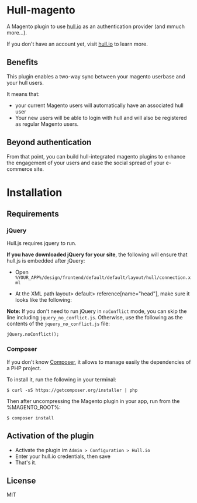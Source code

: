 # Hull-magento

A Magento plugin to use [hull.io](http://hull.io) as an authentication provider (and mmuch more...).

If you don't have an account yet, visit [hull.io](http://hull.io) to learn more.

## Benefits

This plugin enables a two-way sync between your magento userbase and your hull users.

It means that:

* your current Magento users will automatically have an associated hull user
* Your new users will be able to login with hull and will also be registered as regular Magento users.

## Beyond authentication

From that point, you can build hull-integrated magento plugins to enhance the engagement of your users
and ease the social spread of your e-commerce site.

# Installation

## Requirements

### jQuery

Hull.js requires jquery to run.

__If you have downloaded jQuery for your site__, the following will ensure that hull.js is embedded after jQuery:

* Open `%YOUR_APP%/design/frontend/default/default/layout/hull/connection.xml`
* At the XML path layout> default> reference[name="head"], make sure it looks like the following:

    <layout>
      <default>
        <reference name="head">
          <action method="addJs"><script>PATH/TO/YOUR/jquery.js</script> <!-- Add this line-->
          <action method="addJs"><script>PATH/TO/YOUR/jquery_no_conflict.js</script> <!-- Optional, see below -->
          <block type="hull_connection/template" template="hull/connection/init.phtml" name="hull_connection_init">
        </reference>
        <!-- Rest of the file here-->

__Note:__ If you don't need to run jQuery in `noConflict` mode, you can skip the line including `jquery_no_conflict.js`.
Otherwise, use the following as the contents of the `jquery_no_conflict.js` file:

    jQuery.noConflict();

### Composer

If you don't know [Composer](http://getcomposer.org), it allows to manage easily the dependencies of a PHP project.

To install it, run the following in your terminal:

    $ curl -sS https://getcomposer.org/installer | php

Then after uncompressing the Magento plugin in your app, run from the %MAGENTO_ROOT%:

    $ composer install


## Activation of the plugin

* Activate the plugin im `Admin > Configuration > Hull.io`
* Enter your hull.io credentials, then save
* That's it.

## License

MIT


